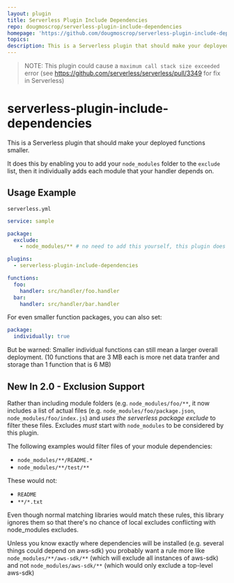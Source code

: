 ```yaml
---
layout: plugin
title: Serverless Plugin Include Dependencies
repo: dougmoscrop/serverless-plugin-include-dependencies
homepage: 'https://github.com/dougmoscrop/serverless-plugin-include-dependencies'
topics: 
description: This is a Serverless plugin that should make your deployed functions smaller.
---
```



> NOTE: This plugin could cause a `maximum call stack size exceeded` error (see https://github.com/serverless/serverless/pull/3349 for fix in Serverless)

# serverless-plugin-include-dependencies

This is a Serverless plugin that should make your deployed functions smaller.

It does this by enabling you to add your `node_modules` folder to the `exclude` list, then it individually adds each module that your handler depends on.

## Usage Example

`serverless.yml`
```yaml
service: sample

package:
  exclude:
    - node_modules/** # no need to add this yourself, this plugin does it for you

plugins:
  - serverless-plugin-include-dependencies

functions:
  foo:
    handler: src/handler/foo.handler
  bar:
    handler: src/handler/bar.handler
```

For even smaller function packages, you can also set:

```yaml
package:
  individually: true
```
But be warned: Smaller individual functions can still mean a larger overall deployment. (10 functions that are 3 MB each is more net data tranfer and storage than 1 function that is 6 MB)

## New In 2.0 - Exclusion Support

Rather than including module folders (e.g. `node_modules/foo/**`, it now includes a list of actual files (e.g. `node_modules/foo/package.json`, `node_modules/foo/index.js`) and *uses the serverless package exclude* to filter these files. Excludes *must* start with `node_modules` to be considered by this plugin.

The following examples would filter files of your module dependencies:

- `node_modules/**/README.*`
- `node_modules/**/test/**`

These would not:

- `README`
- `**/*.txt`

Even though normal matching libraries would match these rules, this library ignores them so that there's no chance of local excludes conflicting with node_modules excludes.

Unless you know exactly where dependencies will be installed (e.g. several things could depend on aws-sdk) you probably want a rule more like `node_modules/**/aws-sdk/**` (which will exclude all instances of aws-sdk) and not `node_modules/aws-sdk/**` (which would only exclude a top-level aws-sdk)

